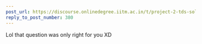 ```yaml
---
post_url: https://discourse.onlinedegree.iitm.ac.in/t/project-2-tds-solver-discussion-thread/169029/396
reply_to_post_number: 380
---
```

Lol that question was only right for you XD